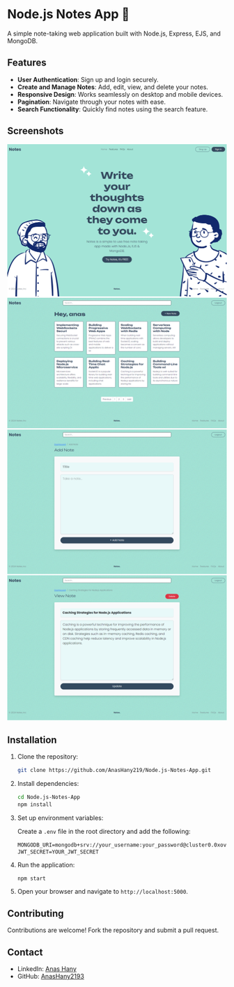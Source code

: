 # Node.js Notes App 📝

A simple note-taking web application built with Node.js, Express, EJS, and MongoDB.

## Features

- **User Authentication**: Sign up and login securely.
- **Create and Manage Notes**: Add, edit, view, and delete your notes.
- **Responsive Design**: Works seamlessly on desktop and mobile devices.
- **Pagination**: Navigate through your notes with ease.
- **Search Functionality**: Quickly find notes using the search feature.

## Screenshots

![Home Page](./public/img/homePage.png)
![Dashboard](./public/img/dashboard.png)
![Add Note](./public/img/addNote.png)
![Display Note](./public/img/displayNote.png)

## Installation

1. Clone the repository:

   ```bash
   git clone https://github.com/AnasHany219/Node.js-Notes-App.git
   ```

2. Install dependencies:

   ```bash
   cd Node.js-Notes-App
   npm install
   ```

3. Set up environment variables:

   Create a `.env` file in the root directory and add the following:

   ```plaintext
   MONGODB_URI=mongodb+srv://your_username:your_password@cluster0.0xovk00.mongodb.net/notes
   JWT_SECRET=YOUR_JWT_SECRET
   ```

4. Run the application:

   ```bash
   npm start
   ```

5. Open your browser and navigate to `http://localhost:5000`.

## Contributing

Contributions are welcome! Fork the repository and submit a pull request.

## Contact

- LinkedIn: [Anas Hany](https://www.linkedin.com/in/anashany219/)
- GitHub: [AnasHany2193](https://github.com/AnasHany2193)